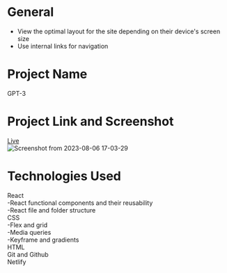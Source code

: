 # General
-  View the optimal layout for the site depending on their device's screen size  
- Use internal links for navigation  
# Project Name
GPT-3
# Project Link and Screenshot
[Live](https://gpt-3-deployed.netlify.app/)  
![Screenshot from 2023-08-06 17-03-29](https://github.com/bokhuuu/GPT-3/assets/126252413/6612da45-8d45-4cf0-8672-1475a2576c7a)
# Technologies Used
React  
-React functional components and their reusability  
-React file and folder structure  
CSS  
-Flex and grid  
-Media queries  
-Keyframe and gradients  
HTML    
Git and Github  
Netlify




